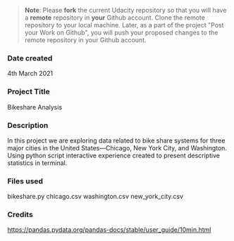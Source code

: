 >**Note**: Please **fork** the current Udacity repository so that you will have a **remote** repository in **your** Github account. Clone the remote repository to your local machine. Later, as a part of the project "Post your Work on Github", you will push your proposed changes to the remote repository in your Github account.

### Date created
4th March 2021

### Project Title
Bikeshare Analysis

### Description
In this project we are exploring data related to bike share systems for three major cities in the United States—Chicago, New York City, and Washington.
Using python script interactive experience created to present descriptive statistics in terminal.

### Files used
bikeshare.py
chicago.csv
washington.csv
new_york_city.csv

### Credits
https://pandas.pydata.org/pandas-docs/stable/user_guide/10min.html


